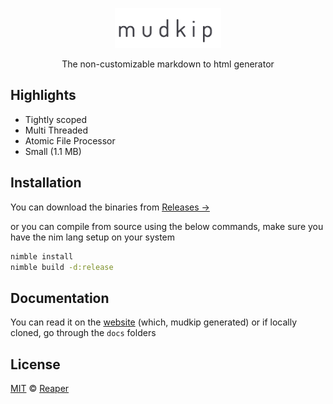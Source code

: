 <p align="center">
  <img src="images/mudkip.png" height="64">
<p align="center">The non-customizable markdown to html generator</p>

## Highlights

- Tightly scoped
- Multi Threaded
- Atomic File Processor
- Small (1.1 MB)

## Installation

You can download the binaries from
[Releases &rarr;](https://github.com/barelyhuman/mudkip/releases)

or you can compile from source using the below commands, make sure you have
the nim lang setup on your system

```sh
nimble install
nimble build -d:release
```

## Documentation

You can read it on the [website](https://barelyhuman.github.io/mudkip) (which, mudkip generated)
or if locally cloned, go through the `docs` folders

## License

[MIT](/license) &copy; [Reaper](https://github.com/barelyhuman)
